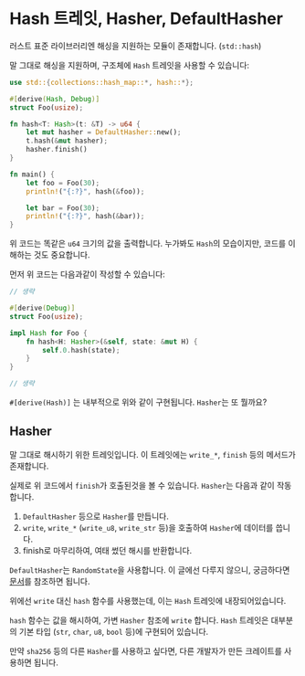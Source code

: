 # Hash 트레잇, Hasher, DefaultHasher

러스트 표준 라이브러리엔 해싱을 지원하는 모듈이 존재합니다. (`std::hash`)

말 그대로 해싱을 지원하며, 구조체에 `Hash` 트레잇을 사용할 수 있습니다:

```rust
use std::{collections::hash_map::*, hash::*};

#[derive(Hash, Debug)]
struct Foo(usize);

fn hash<T: Hash>(t: &T) -> u64 {
    let mut hasher = DefaultHasher::new();
    t.hash(&mut hasher);
    hasher.finish()
}

fn main() {
    let foo = Foo(30);
    println!("{:?}", hash(&foo));

    let bar = Foo(30);
    println!("{:?}", hash(&bar));
}
```

위 코드는 똑같은 `u64` 크기의 값을 출력합니다. 누가봐도 `Hash`의 모습이지만, 코드를 이해하는 것도 중요합니다.

먼저 위 코드는 다음과같이 작성할 수 있습니다:

```rust
// 생략

#[derive(Debug)]
struct Foo(usize);

impl Hash for Foo {
    fn hash<H: Hasher>(&self, state: &mut H) {
        self.0.hash(state);
    }
}

// 생략
```

`#[derive(Hash)]` 는 내부적으로 위와 같이 구현됩니다. `Hasher`는 또 뭘까요?

## Hasher

말 그대로 해시하기 위한 트레잇입니다. 이 트레잇에는 `write_*`, `finish` 등의 메서드가 존재합니다.

실제로 위 코드에서 `finish`가 호출된것을 볼 수 있습니다. `Hasher`는 다음과 같이 작동합니다.

1.  `DefaultHasher` 등으로 `Hasher`를 만듭니다.
2.  `write`, `write_*` (`write_u8`, `write_str` 등)을 호출하여 `Hasher`에 데이터를 씁니다.
3.  finish로 마무리하여, 여태 썼던 해시를 반환합니다.

`DefaultHasher`는 `RandomState`을 사용합니다. 이 글에선 다루지 않으니, 궁금하다면 [문서](https://doc.rust-lang.org/std/collections/hash_map/struct.RandomState.html)를 참조하면 됩니다.

위에선 `write` 대신 `hash` 함수를 사용했는데, 이는 `Hash` 트레잇에 내장되어있습니다.

`hash` 함수는 값을 해시하여, 가변 `Hasher` 참조에 `write` 합니다.
`Hash` 트레잇은 대부분의 기본 타입 (`str`, `char`, `u8`, `bool` 등)에 구현되어 있습니다.

만약 `sha256` 등의 다른 `Hasher`를 사용하고 싶다면, 다른 개발자가 만든 크레이트를 사용하면 됩니다.
